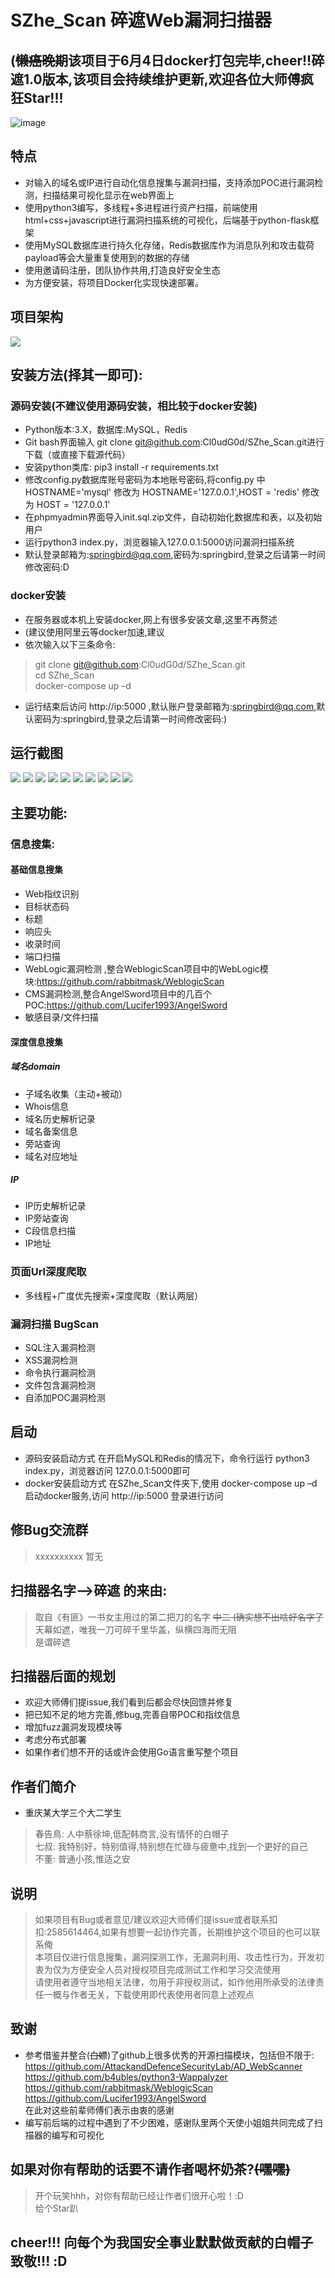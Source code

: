 # SZhe_Scan 碎遮Web漏洞扫描器  
## (~~懒癌晚期~~该项目于6月4日docker打包完毕,cheer!!碎遮1.0版本,该项目会持续维护更新,欢迎各位大师傅疯狂Star!!!  
![image](https://github.com/Cl0udG0d/SZhe_Scan/blob/master/static/images/%E7%A2%8E%E9%81%AE%E5%9B%BE%E6%A0%87.jpg)

## 特点  
+ 对输入的域名或IP进行自动化信息搜集与漏洞扫描，支持添加POC进行漏洞检测，扫描结果可视化显示在web界面上  
+ 使用python3编写，多线程+多进程进行资产扫描，前端使用html+css+javascript进行漏洞扫描系统的可视化，后端基于python-flask框架  
+ 使用MySQL数据库进行持久化存储，Redis数据库作为消息队列和攻击载荷payload等会大量重复使用到的数据的存储  
+ 使用邀请码注册，团队协作共用,打造良好安全生态
+ 为方便安装，将项目Docker化实现快速部署。  
## 项目架构  
![](https://github.com/Cl0udG0d/SZhe_Scan/blob/master/static/images/%E7%A2%8E%E9%81%AE%E6%9E%B6%E6%9E%84%E5%9B%BE.jpg)

## 安装方法(择其一即可):
   ### 源码安装(不建议使用源码安装，相比较于docker安装)
   + Python版本:3.X，数据库:MySQL，Redis 
   + Git bash界面输入 git clone git@github.com:Cl0udG0d/SZhe_Scan.git进行下载（或直接下载源代码）
   + 安装python类库: pip3 install -r requirements.txt
   + 修改config.py数据库账号密码为本地账号密码,将config.py 中 HOSTNAME='mysql' 修改为 HOSTNAME='127.0.0.1',HOST = 'redis' 修改为 HOST = '127.0.0.1'
   + 在phpmyadmin界面导入init.sql.zip文件，自动初始化数据库和表，以及初始用户  
   + 运行python3 index.py，浏览器输入127.0.0.1:5000访问漏洞扫描系统
   + 默认登录邮箱为:springbird@qq.com,密码为:springbird,登录之后请第一时间修改密码:D
   ### docker安装
   + 在服务器或本机上安装docker,网上有很多安装文章,这里不再赘述  
   + (建议使用阿里云等docker加速,建议  
   + 依次输入以下三条命令:  
   > git clone git@github.com:Cl0udG0d/SZhe_Scan.git  
   > cd SZhe_Scan  
   > docker-compose up –d  
   + 运行结束后访问 http://ip:5000 ,默认账户登录邮箱为:springbird@qq.com,默认密码为:springbird,登录之后请第一时间修改密码:)

## 运行截图  
![](https://github.com/Cl0udG0d/SZhe_Scan/blob/master/static/images/%E7%99%BB%E5%BD%95%E7%95%8C%E9%9D%A2.png)
![](https://github.com/Cl0udG0d/SZhe_Scan/blob/master/static/images/%E6%B3%A8%E5%86%8C%E7%95%8C%E9%9D%A2.png)
![](https://github.com/Cl0udG0d/SZhe_Scan/blob/master/static/images/%E4%B8%BB%E9%A1%B5.png)
![](https://github.com/Cl0udG0d/SZhe_Scan/blob/master/static/images/%E6%8E%A7%E5%88%B6%E5%8F%B0.png)
![](https://github.com/Cl0udG0d/SZhe_Scan/blob/master/static/images/%E6%BC%8F%E6%B4%9E%E5%88%97%E8%A1%A8.png)
![](https://github.com/Cl0udG0d/SZhe_Scan/blob/master/static/images/%E6%BC%8F%E6%B4%9E%E8%AF%A6%E6%83%85.png)
![](https://github.com/Cl0udG0d/SZhe_Scan/blob/master/static/images/%E6%97%A5%E5%BF%97%E6%96%87%E4%BB%B6.png)
![](https://github.com/Cl0udG0d/SZhe_Scan/blob/master/static/images/%E4%B8%AA%E4%BA%BA%E4%B8%AD%E5%BF%83.png)
![](https://github.com/Cl0udG0d/SZhe_Scan/blob/master/static/images/POC%E7%AE%A1%E7%90%86.png)
![](https://github.com/Cl0udG0d/SZhe_Scan/blob/master/static/images/%E5%85%B3%E4%BA%8E.png)
## 主要功能:
   ### 信息搜集:
   #### 基础信息搜集  
   + Web指纹识别  
   + 目标状态码  
   + 标题  
   + 响应头  
   + 收录时间  
   + 端口扫描  
   + WebLogic漏洞检测 ,整合WeblogicScan项目中的WebLogic模块:https://github.com/rabbitmask/WeblogicScan
   + CMS漏洞检测,整合AngelSword项目中的几百个POC:https://github.com/Lucifer1993/AngelSword
   + 敏感目录/文件扫描
   #### 深度信息搜集
   ##### 域名domain  
   + 子域名收集（主动+被动）  
   + Whois信息  
   + 域名历史解析记录  
   + 域名备案信息  
   + 旁站查询  
   + 域名对应地址
   ##### IP  
   + IP历史解析记录  
   + IP旁站查询  
   + C段信息扫描  
   + IP地址
   ### 页面Url深度爬取
   + 多线程+广度优先搜索+深度爬取（默认两层）
   ### 漏洞扫描 BugScan  
   + SQL注入漏洞检测
   + XSS漏洞检测  
   + 命令执行漏洞检测  
   + 文件包含漏洞检测  
   + 自添加POC漏洞检测
## 启动  
   + 源码安装启动方式 在开启MySQL和Redis的情况下，命令行运行 python3 index.py，浏览器访问 127.0.0.1:5000即可  
   + docker安装启动方式 在SZhe_Scan文件夹下,使用 docker-compose up –d  启动docker服务,访问 http://ip:5000 登录进行访问
## 修Bug交流群  
   > xxxxxxxxxx 暂无
## 扫描器名字-->碎遮 的来由:
   > 取自《有匪》一书女主用过的第二把刀的名字 ~~中二 (确实想不出啥好名字了~~    
   > 天幕如遮，唯我一刀可碎千里华盖，纵横四海而无阻  
   > 是谓碎遮
## 扫描器后面的规划
   + 欢迎大师傅们提issue,我们看到后都会尽快回馈并修复  
   + 把已知不足的地方完善,修bug,完善自带POC和指纹信息  
   + 增加fuzz漏洞发现模块等  
   + 考虑分布式部署  
   + 如果作者们想不开的话或许会使用Go语言重写整个项目  
## 作者们简介  
   + 重庆某大学三个大二学生  
   > 春告鳥: 人中蔡徐坤,低配韩商言,没有情怀的白帽子  
   > 七叔: 我特别好，特别值得,特别想在忙碌与疲惫中,找到一个更好的自己  
   > 不董: 普通小孩,惟适之安
## 说明  
   > 如果项目有Bug或者意见/建议欢迎大师傅们提issue或者联系扣扣:2585614464,如果有想要一起协作完善，长期维护这个项目的也可以联系俺  
   > 本项目仅进行信息搜集，漏洞探测工作，无漏洞利用、攻击性行为，开发初衷为仅为方便安全人员对授权项目完成测试工作和学习交流使用  
   > 请使用者遵守当地相关法律，勿用于非授权测试，如作他用所承受的法律责任一概与作者无关，下载使用即代表使用者同意上述观点
## 致谢  
   + 参考借鉴并整合(~~白嫖~~)了github上很多优秀的开源扫描模块，包括但不限于:  
       https://github.com/AttackandDefenceSecurityLab/AD_WebScanner  
       https://github.com/b4ubles/python3-Wappalyzer  
       https://github.com/rabbitmask/WeblogicScan  
       https://github.com/Lucifer1993/AngelSword  
       在此对这些前辈师傅们表示由衷的感谢
   + 编写前后端的过程中遇到了不少困难，感谢队里两个天使小姐姐共同完成了扫描器的编写和可视化  
   
## 如果对你有帮助的话要不请作者喝杯奶茶?~~(嘿嘿)~~  
> 开个玩笑hhh，对你有帮助已经让作者们很开心啦！:D  
> 给个Star趴  
## cheer!!! 向每个为我国安全事业默默做贡献的白帽子致敬!!! :D
